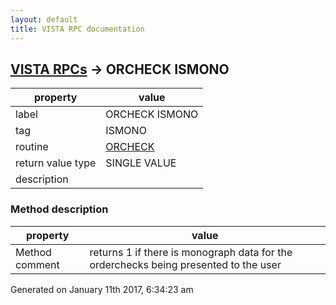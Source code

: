 ```yaml
---
layout: default
title: VISTA RPC documentation
---
```




## [VISTA RPCs](TableOfContent.md) &#8594; ORCHECK ISMONO 

 property | value 
--- | --- 
 label | ORCHECK ISMONO
 tag | ISMONO
 routine | [ORCHECK](http://code.osehra.org/dox/Routine_ORCHECK_source.html)
 return value type | SINGLE VALUE
 description | 


### Method description

 property | value 
--- | --- 
 Method comment | returns 1 if there is monograph data for the orderchecks being presented to the user




Generated on January 11th 2017, 6:34:23 am